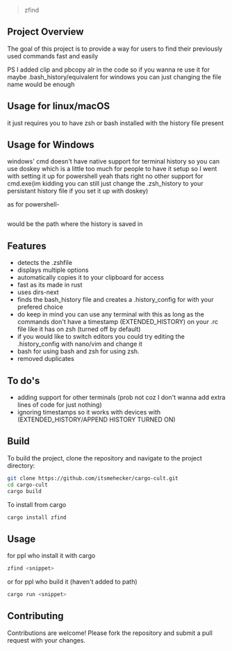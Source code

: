 >zfind

## Project Overview

The goal of this project is to provide a way for users to find their previously used commands fast and easily

PS I added clip and pbcopy alr in the code so if you wanna re use it for maybe .bash_history/equivalent for windows you can just changing the file name would be enough

## Usage for linux/macOS
it just requires you to have zsh or bash installed with the history file present 

## Usage for Windows
windows' cmd doesn't have native support for terminal history 
so you can use doskey which is a little too much for people to have it setup so I went with setting it up for powershell 
yeah thats right no other support for cmd.exe(im kidding you can still just change the .zsh_history to your persistant history file if you set it up with doskey)

as for powershell-
 ```%appdata%\Microsoft\Windows\PowerShell\PSReadLine\ConsoleHost_history.txt
 ```
would be the path where the history is saved in

## Features

- detects the .zshfile
- displays multiple options
- automatically copies it to your clipboard for access
- fast as its made in rust
- uses dirs-next
- finds the bash_history file and creates a .history_config for with your prefered choice
- do keep in mind you can use any terminal with this as long as the commands don't have a timestamp (EXTENDED_HISTORY) on your .rc file like it has on zsh (turned off by default)
- if you would like to switch editors you could try editing the .history_config with nano/vim and change it
- bash for using bash and zsh for using zsh.
- removed duplicates

## To do's
- adding support for other terminals (prob not coz I don't wanna add extra lines of code for just nothing)
- ignoring timestamps so it works with devices with (EXTENDED_HISTORY/APPEND HISTORY TURNED ON)
## Build

To build the project, clone the repository and navigate to the project directory:

```bash
git clone https://github.com/itsmehecker/cargo-cult.git
cd cargo-cult
cargo build
```

To install from cargo 
```bash
cargo install zfind
```

## Usage
for ppl who install it with cargo
```bash
zfind <snippet>
```

or
for ppl who build it (haven't added to path)
```bash
cargo run <snippet>
```
## Contributing

Contributions are welcome! Please fork the repository and submit a pull request with your changes.


